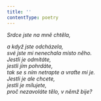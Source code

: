 ```yaml
---
title: ''
contentType: poetry
---
```


<section>

_Srdce jste na mně chtěla,_

_a když jste odcházela,  
své jste mi nenechala místo něho.  
Jestli je odmítáte,  
jestli jím pohrdáte,  
tak se s ním netrapte a vraťte mi je.  
Jestli je ale chcete,  
jestli je milujete,  
proč nezavoláte tělo, v němž bije?_

</section>
